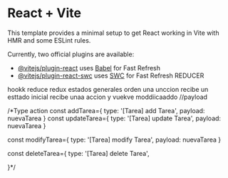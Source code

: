 # React + Vite

This template provides a minimal setup to get React working in Vite with HMR and some ESLint rules.

Currently, two official plugins are available:

- [@vitejs/plugin-react](https://github.com/vitejs/vite-plugin-react/blob/main/packages/plugin-react/README.md) uses [Babel](https://babeljs.io/) for Fast Refresh
- [@vitejs/plugin-react-swc](https://github.com/vitejs/vite-plugin-react-swc) uses [SWC](https://swc.rs/) for Fast Refresh
REDUCER

hookk reduce 
redux estados generales 
orden
 una unccion recibe un esttado inicial recibe unaa accion y vuekve moddiicaaddo
 //payload

/*Type action
const addTarea={
    type: '[Tarea] add Tarea',
payload: nuevaTarea
}
const updateTarea={
    type: '[Tarea] update Tarea',
payload: nuevaTarea
}

const modifyTarea={
    type: '[Tarea] modify Tarea',
payload: nuevaTarea
}

const deleteTarea={
    type: '[Tarea] delete Tarea',

}*/

